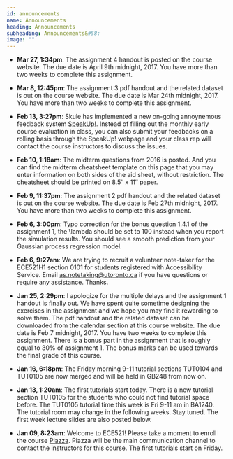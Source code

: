 ```yaml
---
id: announcements
name: Announcements
heading: Announcements
subheading: Announcements&#58;
image: ""
---
```



 - **Mar 27,  1:34pm**: The assignment 4 handout is posted on the course website. The due date is April 9th midnight, 2017. You have more than two weeks to complete this assignment. 

 - **Mar 8,  12:45pm**: The assignment 3 pdf handout and the related dataset is out on the course website. The due date is Mar 24th midnight, 2017. You have more than two weeks to complete this assignment. 

 - **Feb 13,  3:27pm**: Skule has implemented a new on-going annoynemous feedback system [SpeakUp!](http://speakup.skule.ca/). Instead of filling out the monthly early course evaluation in class, you can also submit your feedbacks on a rolling basis through the SpeakUp! webpage and your class rep will contact the course instructors to discuss the issues. 

 - **Feb 10,  1:18am**: The midterm questions from 2016 is posted. And you can find the midterm cheatsheet template on this page that you may enter information on both sides of the aid sheet, without restriction. The cheatsheet should be printed on 8.5″ x 11″ paper. 

 - **Feb 9,  11:37pm**: The assignment 2 pdf handout and the related dataset is out on the course website. The due date is Feb 27th midnight, 2017. You have more than two weeks to complete this assignment. 

 - **Feb 6,  3:00pm**: Typo correction for the bonus question 1.4.1 of the assignment 1, the \lambda should be set to 100 instead when you report the simulation results. You should see a smooth prediction from your Gaussian process regression model. 

 - **Feb 6,  9:27am**: We are trying to recruit a volunteer note-taker for the ECE521H1 section 0101 for students registered with Accessibility Service. Email [as.notetaking@utoronto.ca](mailto:as.notetaking@utoronto.ca) if you have questions or require any assistance. Thanks.

 - **Jan 25,  2:29pm**: I apologize for the multiple delays and the assignment 1 handout is finally out. We have spent quite sometime designing the exercises in the assignment and we hope you may find it rewarding to solve them. The pdf handout and the related dataset can be downloaded from the calendar section at this course website. The due date is Feb 7 midnight, 2017. You have two weeks to complete this assignment. There is a bonus part in the assignment that is roughly equal to 30% of assignment 1. The bonus marks can be used towards the final grade of this course.

 - **Jan 16,  6:18pm**: The Friday morning 9-11 tutorial sections TUT0104 and TUT0105 are now merged and will be held in GB248 from now on. 

 - **Jan 13,  1:20am**: The first tutorials start today. There is a new tutorial section TUT0105 for the students who could not find tutorial space before. The TUT0105 tutorial time this week is Fri 9-11 am in BA1240. The tutorial room may change in the following weeks. Stay tuned. The first week lecture slides are also posted below.
  
 - **Jan 09,  8:23am**: Welcome to ECE521! Please take a moment to enroll the course [Piazza](https://piazza.com/utoronto.ca/winter2017/ece521/home). Piazza will be the main communication channel to contact the instructors for this course. The first tutorials start on Friday. 
